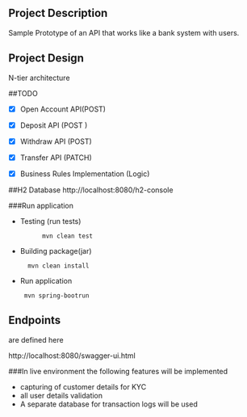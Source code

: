 ## Project Description 

Sample Prototype of an API that works like a bank system with users.

## Project Design 

N-tier architecture

##TODO
-[X] Open Account API(POST)
 
-[X] Deposit API (POST )

-[x] Withdraw API (POST)

-[x] Transfer API (PATCH)

-[x] Business Rules Implementation (Logic)

##H2 Database
 http://localhost:8080/h2-console

###Run application
- Testing (run tests)
     
            mvn clean test

- Building package(jar)

        mvn clean install

- Run application

       mvn spring-bootrun

 ## Endpoints

are defined here
            
  http://localhost:8080/swagger-ui.html

###In live environment the following features will be implemented
- capturing of customer details for KYC
- all user details validation
- A separate database for transaction logs will be used

